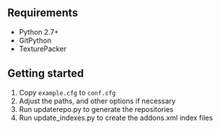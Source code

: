 Requirements
------------

* Python 2.7+
* GitPython
* TexturePacker


Getting started
---------------

1. Copy `example.cfg` to `conf.cfg`
2. Adjust the paths, and other options if necessary
3. Run updaterepo.py to generate the repositories
4. Run update_indexes.py to create the addons.xml index files

